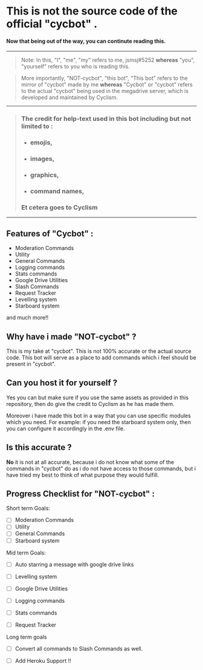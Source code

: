 # This is not the source code of the official "cycbot" .
#### Now that being out of the way, you can continute reading this.
---

>Note: In this, "I", "me", "my" refers to me, jsmsj#5252
**whereas**
"you", "yourself" refers to you who is reading this.

> More importantly, "NOT-cycbot", "this bot", "This bot" refers to the mirror of "cycbot" made by me
**whereas**
"Cycbot" or "cycbot" refers to the actual "cycbot" being used in the megadrive server, which is developed and maintained by Cyclism.


------------


> ### The credit for help-text used in this bot including but not limited to :
>- ### emojis,
>- ### images,
>- ### graphics,
>- ### command names,
>### Et cetera goes to Cyclism


------------

## Features of "Cycbot" : 
- Moderation Commands
- Utility
- General Commands
- Logging commands
- Stats commands
- Google Drive Utilities
- Slash Commands
- Request Tracker
- Levelling system
- Starboard system

and much more!!


## Why have i made "NOT-cycbot" ?
This is my take at "cycbot". This is not 100% accurate or the actual source code.
This bot will serve as a place to add commands which i feel should be present in "cycbot".

## Can you host it for yourself ?
Yes you can but make sure if you use the same assets as provided in this repository, then do give the credit to Cyclism as he has made them.

Moreover i have made this bot in a way that you can use specific modules which you need. For example: if you need the starboard system only, then you can configure it accordingly in the .env file.

## Is this accurate ?
**No** it is not at all accurate, because i do not know what some of the commands in "cycbot" do as i do not have access to those commands, but i have tried my best to think of what purpose they would fulfill.

## Progress Checklist for "NOT-cycbot" :
Short term Goals: 
- [ ] Moderation Commands
- [ ] Utility
- [ ] General Commands
- [ ] Starboard system

Mid term Goals: 
- [ ] Auto starring a message with google drive links
- [ ] Levelling system
- [ ] Google Drive Utilities
- [ ] Logging commands
- [ ] Stats commands
- [ ] Request Tracker


Long term goals
- [ ] Convert all commands to Slash Commands as well.
- [ ] Add Heroku Support !!


